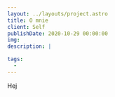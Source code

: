 ```yaml
---
layout: ../layouts/project.astro
title: O mnie
client: Self
publishDate: 2020-10-29 00:00:00
img:
description: |

tags:
  -
---
```


Hej

<!--
Hello, My name is Mateusz Kifner. I am passionate about new technologies and computer games. While studying at university, I developed interest in building modern web applications, because of that I decided to focus on becoming a Front-end Developer. -->
